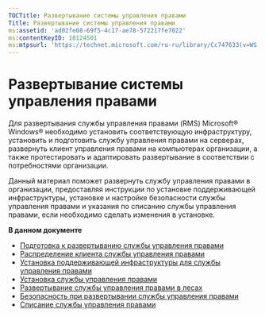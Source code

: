 ```yaml
---
TOCTitle: Развертывание системы управления правами
Title: Развертывание системы управления правами
ms:assetid: 'ad02fe08-69f5-4c17-ae78-572217fe7022'
ms:contentKeyID: 18124501
ms:mtpsurl: 'https://technet.microsoft.com/ru-ru/library/Cc747633(v=WS.10)'
---
```


Развертывание системы управления правами
========================================

Для развертывания службы управления правами (RMS) Microsoft® Windows® необходимо установить соответствующую инфраструктуру, установить и подготовить службу управления правами на серверах, развернуть клиент управления правами на компьютерах организации, а также протестировать и адаптировать развертывание в соответствии с потребностями организации.

Данный материал поможет развернуть службу управления правами в организации, предоставляя инструкции по установке поддерживающей инфраструктуры, установке и настройке безопасности службы управления правами и указания по списанию службы управления правами, если необходимо сделать изменения в установке.

**В данном документе**

-   [Подготовка к развертыванию службы управления правами](https://technet.microsoft.com/74be4758-5a12-4346-a5c2-20d98235cd4b)
-   [Распределение клиента службы управления правами](https://technet.microsoft.com/4b8dd930-4105-4e73-918c-12d2b05d5fb5)
-   [Установка поддерживающей инфраструктуры для службы управления правами](https://technet.microsoft.com/e5b874df-d5b5-4365-8dce-e98662b57270)
-   [Установка службы управления правами](https://technet.microsoft.com/2aa07e14-4f23-4387-8962-17f2a6b83d27)
-   [Развертывание службы управления правами в лесах](https://technet.microsoft.com/d531dfdc-efff-4eb0-8d99-f1fd19d7a963)
-   [Безопасность при развертывании службы управления правами](https://technet.microsoft.com/6de8b636-a824-4844-aefc-f26347abfc14)
-   [Списание службы управления правами](https://technet.microsoft.com/dbcacce7-434d-48a7-a11d-ef9690d78b44)
